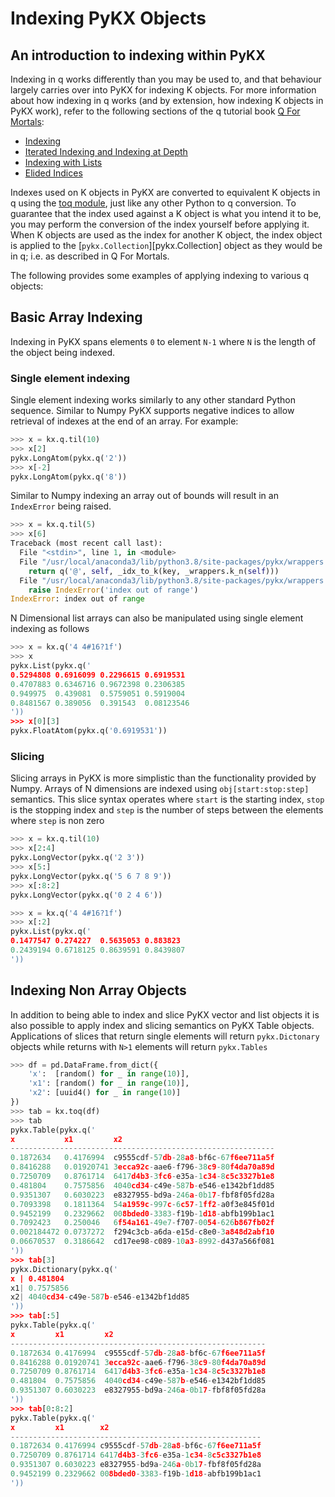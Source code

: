 # Indexing PyKX Objects

## An introduction to indexing within PyKX

Indexing in q works differently than you may be used to, and that behaviour largely carries over into PyKX for indexing K objects. For more information about how indexing in q works (and by extension, how indexing K objects in PyKX work), refer to the following sections of the q tutorial book [Q For Mortals](https://code.kx.com/q4m3/):

- [Indexing](https://code.kx.com/q4m3/3_Lists/#34-indexing)
- [Iterated Indexing and Indexing at Depth](https://code.kx.com/q4m3/3_Lists/#38-iterated-indexing-and-indexing-at-depth)
- [Indexing with Lists](https://code.kx.com/q4m3/3_Lists/#39-indexing-with-lists)
- [Elided Indices](https://code.kx.com/q4m3/3_Lists/#310-elided-indices)

Indexes used on K objects in PyKX are converted to equivalent K objects in q using the [toq module](../../api/toq.md), just like any other Python to q conversion. To guarantee that the index used against a K object is what you intend it to be, you may perform the conversion of the index yourself before applying it. When K objects are used as the index for another K object, the index object is applied to the [`pykx.Collection`][pykx.Collection] object as they would be in q; i.e. as described in Q For Mortals.

The following provides some examples of applying indexing to various q objects:

## Basic Array Indexing

Indexing in PyKX spans elements `0` to element `N-1` where `N` is the length of the object being indexed. 

### Single element indexing

Single element indexing works similarly to any other standard Python sequence. Similar to Numpy PyKX supports negative indices to allow retrieval of indexes at the end of an array. For example:

```python
>>> x = kx.q.til(10)
>>> x[2]
pykx.LongAtom(pykx.q('2'))
>>> x[-2]
pykx.LongAtom(pykx.q('8'))
```

Similar to Numpy indexing an array out of bounds will result in an `IndexError` being raised.

```python
>>> x = kx.q.til(5)
>>> x[6]
Traceback (most recent call last):
  File "<stdin>", line 1, in <module>
  File "/usr/local/anaconda3/lib/python3.8/site-packages/pykx/wrappers.py", line 1165, in __getitem__
    return q('@', self, _idx_to_k(key, _wrappers.k_n(self)))
  File "/usr/local/anaconda3/lib/python3.8/site-packages/pykx/wrappers.py", line 212, in _idx_to_k
    raise IndexError('index out of range')
IndexError: index out of range
```

N Dimensional list arrays can also be manipulated using single element indexing as follows

```python
>>> x = kx.q('4 4#16?1f')
>>> x
pykx.List(pykx.q('
0.5294808 0.6916099 0.2296615 0.6919531 
0.4707883 0.6346716 0.9672398 0.2306385 
0.949975  0.439081  0.5759051 0.5919004 
0.8481567 0.389056  0.391543  0.08123546
'))
>>> x[0][3]
pykx.FloatAtom(pykx.q('0.6919531'))
```

### Slicing

Slicing arrays in PyKX is more simplistic than the functionality provided by Numpy. Arrays of N dimensions are indexed using `obj[start:stop:step]` semantics. This slice syntax operates where `start` is the starting index, `stop` is the stopping index and `step` is the number of steps between the elements where `step` is non zero

```python
>>> x = kx.q.til(10)
>>> x[2:4]
pykx.LongVector(pykx.q('2 3'))
>>> x[5:]
pykx.LongVector(pykx.q('5 6 7 8 9'))
>>> x[:8:2]
pykx.LongVector(pykx.q('0 2 4 6'))

>>> x = kx.q('4 4#16?1f')
>>> x[:2]
pykx.List(pykx.q('
0.1477547 0.274227  0.5635053 0.883823 
0.2439194 0.6718125 0.8639591 0.8439807
'))
```

## Indexing Non Array Objects

In addition to being able to index and slice PyKX vector and list objects it is also possible to apply index and slicing semantics on PyKX Table objects. Applications of slices that return single elements will return `pykx.Dictonary` objects while returns with `N>1` elements will return `pykx.Tables`

```python
>>> df = pd.DataFrame.from_dict({
    'x':  [random() for _ in range(10)],
    'x1': [random() for _ in range(10)],
    'x2': [uuid4() for _ in range(10)]
})
>>> tab = kx.toq(df)
>>> tab
pykx.Table(pykx.q('
x           x1         x2                                  
-----------------------------------------------------------
0.1872634   0.4176994  c9555cdf-57db-28a8-bf6c-67f6ee711a5f
0.8416288   0.01920741 3ecca92c-aae6-f796-38c9-80f4da70a89d
0.7250709   0.8761714  6417d4b3-3fc6-e35a-1c34-8c5c3327b1e8
0.481804    0.7575856  4040cd34-c49e-587b-e546-e1342bf1dd85
0.9351307   0.6030223  e8327955-bd9a-246a-0b17-fbf8f05fd28a
0.7093398   0.1811364  54a1959c-997c-6c57-1ff2-a0f3e845f01d
0.9452199   0.2329662  008bded0-3383-f19b-1d18-abfb199b1ac1
0.7092423   0.250046   6f54a161-49e7-f707-0054-626b867fb02f
0.002184472 0.0737272  f294c3cb-a6da-e15d-c8e0-3a848d2abf10
0.06670537  0.3186642  cd17ee98-c089-10a3-8992-d437a566f081
'))
>>> tab[3]
pykx.Dictionary(pykx.q('
x | 0.481804
x1| 0.7575856
x2| 4040cd34-c49e-587b-e546-e1342bf1dd85
'))
>>> tab[:5]
pykx.Table(pykx.q('
x         x1         x2                                  
---------------------------------------------------------
0.1872634 0.4176994  c9555cdf-57db-28a8-bf6c-67f6ee711a5f
0.8416288 0.01920741 3ecca92c-aae6-f796-38c9-80f4da70a89d
0.7250709 0.8761714  6417d4b3-3fc6-e35a-1c34-8c5c3327b1e8
0.481804  0.7575856  4040cd34-c49e-587b-e546-e1342bf1dd85
0.9351307 0.6030223  e8327955-bd9a-246a-0b17-fbf8f05fd28a
'))
>>> tab[0:8:2]
pykx.Table(pykx.q('
x         x1        x2                                  
--------------------------------------------------------
0.1872634 0.4176994 c9555cdf-57db-28a8-bf6c-67f6ee711a5f
0.7250709 0.8761714 6417d4b3-3fc6-e35a-1c34-8c5c3327b1e8
0.9351307 0.6030223 e8327955-bd9a-246a-0b17-fbf8f05fd28a
0.9452199 0.2329662 008bded0-3383-f19b-1d18-abfb199b1ac1
'))
```

